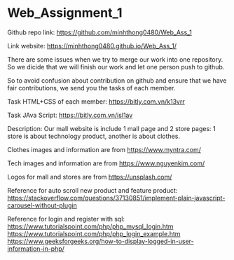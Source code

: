 # Web_Assignment_1

Github repo link: https://github.com/minhthong0480/Web_Ass_1

Link website: https://minhthong0480.github.io/Web_Ass_1/

There are some issues when we try to merge our work into one repository. So we dicide that we will finish our work and let one person push to github.

So to avoid confusion about contribution on github and ensure that we have fair contributions, we send you the tasks of each member.

Task HTML+CSS of each member: https://bitly.com.vn/k13vrr

Task JAva Script: https://bitly.com.vn/isl1av

Description: Our mall website is include 1 mall page and 2 store pages: 1 store is about technology product, another is about clothes. 

Clothes images and information are from https://www.myntra.com/

Tech images and information are from https://www.nguyenkim.com/

Logos for mall and stores are from https://unsplash.com/

Reference for auto scroll new product and feature product: https://stackoverflow.com/questions/37130851/implement-plain-javascript-carousel-without-plugin

Reference for login and register with sql: 
      https://www.tutorialspoint.com/php/php_mysql_login.htm
      https://www.tutorialspoint.com/php/php_login_example.htm
      https://www.geeksforgeeks.org/how-to-display-logged-in-user-information-in-php/

